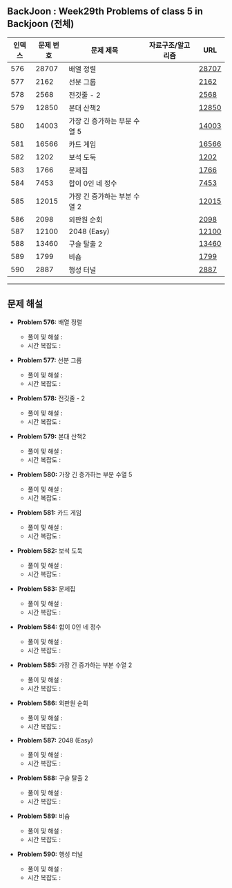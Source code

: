## BackJoon : Week29th Problems of class 5 in Backjoon (전체)

| 인덱스 | 문제 번호 | 문제 제목                     | 자료구조/알고리즘 | URL                                                   |
|--------|-----------|-------------------------------|--------------------|--------------------------------------------------------|
| 576    | 28707     | 배열 정렬                     |                    | [28707](https://www.acmicpc.net/problem/28707)         |
| 577    | 2162      | 선분 그룹                     |                    | [2162](https://www.acmicpc.net/problem/2162)           |
| 578    | 2568      | 전깃줄 - 2                    |                    | [2568](https://www.acmicpc.net/problem/2568)           |
| 579    | 12850     | 본대 산책2                    |                    | [12850](https://www.acmicpc.net/problem/12850)         |
| 580    | 14003     | 가장 긴 증가하는 부분 수열 5 |                    | [14003](https://www.acmicpc.net/problem/14003)         |
| 581    | 16566     | 카드 게임                     |                    | [16566](https://www.acmicpc.net/problem/16566)         |
| 582    | 1202      | 보석 도둑                     |                    | [1202](https://www.acmicpc.net/problem/1202)           |
| 583    | 1766      | 문제집                         |                    | [1766](https://www.acmicpc.net/problem/1766)           |
| 584    | 7453      | 합이 0인 네 정수              |                    | [7453](https://www.acmicpc.net/problem/7453)           |
| 585    | 12015     | 가장 긴 증가하는 부분 수열 2 |                    | [12015](https://www.acmicpc.net/problem/12015)         |
| 586    | 2098      | 외판원 순회                   |                    | [2098](https://www.acmicpc.net/problem/2098)           |
| 587    | 12100     | 2048 (Easy)                   |                    | [12100](https://www.acmicpc.net/problem/12100)         |
| 588    | 13460     | 구슬 탈출 2                   |                    | [13460](https://www.acmicpc.net/problem/13460)         |
| 589    | 1799      | 비숍                           |                    | [1799](https://www.acmicpc.net/problem/1799)           |
| 590    | 2887      | 행성 터널                     |                    | [2887](https://www.acmicpc.net/problem/2887)           |

---

## 문제 해설

- **Problem 576:** 배열 정렬  
  - 풀이 및 해설 :  
  - 시간 복잡도 :  

- **Problem 577:** 선분 그룹  
  - 풀이 및 해설 :  
  - 시간 복잡도 :  

- **Problem 578:** 전깃줄 - 2  
  - 풀이 및 해설 :  
  - 시간 복잡도 :  

- **Problem 579:** 본대 산책2  
  - 풀이 및 해설 :  
  - 시간 복잡도 :  

- **Problem 580:** 가장 긴 증가하는 부분 수열 5  
  - 풀이 및 해설 :  
  - 시간 복잡도 :  

- **Problem 581:** 카드 게임  
  - 풀이 및 해설 :  
  - 시간 복잡도 :  

- **Problem 582:** 보석 도둑  
  - 풀이 및 해설 :  
  - 시간 복잡도 :  

- **Problem 583:** 문제집  
  - 풀이 및 해설 :  
  - 시간 복잡도 :  

- **Problem 584:** 합이 0인 네 정수  
  - 풀이 및 해설 :  
  - 시간 복잡도 :  

- **Problem 585:** 가장 긴 증가하는 부분 수열 2  
  - 풀이 및 해설 :  
  - 시간 복잡도 :  

- **Problem 586:** 외판원 순회  
  - 풀이 및 해설 :  
  - 시간 복잡도 :  

- **Problem 587:** 2048 (Easy)  
  - 풀이 및 해설 :  
  - 시간 복잡도 :  

- **Problem 588:** 구슬 탈출 2  
  - 풀이 및 해설 :  
  - 시간 복잡도 :  

- **Problem 589:** 비숍  
  - 풀이 및 해설 :  
  - 시간 복잡도 :  

- **Problem 590:** 행성 터널  
  - 풀이 및 해설 :  
  - 시간 복잡도 :
